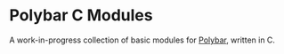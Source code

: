 # Polybar C Modules

A work-in-progress collection of basic modules for
[Polybar](https://github.com/polybar/polybar),
written in C.
